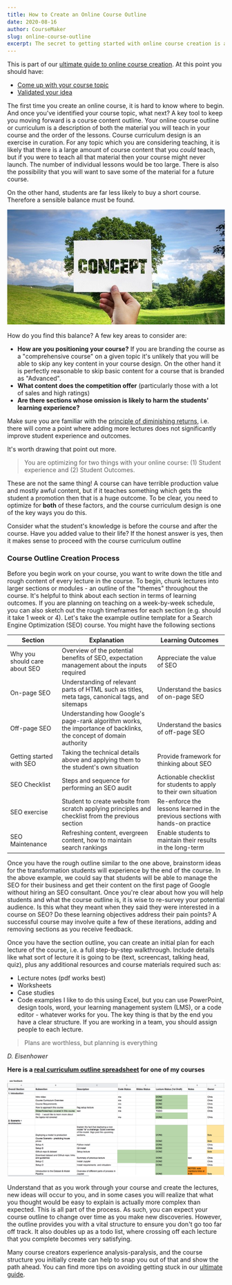 ```yaml
---
title: How to Create an Online Course Outline
date: 2020-08-16
author: CourseMaker
slug: online-course-outline
excerpt: The secret to getting started with online course creation is a decent outline
---
```


This is part of our [ultimate guide to online course creation](/blog/create-sell-online-courses-ultimate-guide/). 
At this point you should have:
- [Come up with your course topic](/blog/create-sell-online-courses-ultimate-guide/#deciding)
- [Validated your idea](/blog/create-sell-online-courses-ultimate-guide/#validation)
 
The first time you create an online course, it is hard to know where to begin. And once you've identified your course topic, what next? 
A key tool to keep you moving forward is a course content outline. 
Your online course outline or curriculum is a description of both the material you will teach in your course and the order of the lessons. 
Course curriculum design is an exercise in curation. For any topic which you are considering teaching, it is likely that there is a 
large amount of course content that you *could* teach, but if you were to teach all that material then your course might never launch. 
The number of individual lessons would be too large. There is also the possibility that you will want to save some of the material 
for a future course.
 
On the other hand, students are far less likely to buy a short course. Therefore a sensible balance must be found.

![course outline concept](../assets/course_outline/concept.jpg)
 
How do you find this balance? A few key areas to consider are:
 
- **How are you positioning your course?** If you are branding the course as a "comprehensive course" on a given topic
it's unlikely that you will be able to skip any key content in your course design. On the other hand it is perfectly reasonable to skip
basic content for a course that is branded as "Advanced".
- **What content does the competition offer** (particularly those with a lot of sales and high ratings)
- **Are there sections whose omission is likely to harm the students' learning experience?**
 
Make sure you are familiar with the [principle of diminishing returns](https://en.wikipedia.org/wiki/Diminishing_returns),
i.e. there will come a point where adding more lectures does not significantly improve student experience and outcomes.
 
It's worth drawing that point out more. 

>You are optimizing for two things with your online course: (1) Student experience
and (2) Student Outcomes. 

These are not the same thing! A course can have terrible production value and mostly awful content,
but if it teaches something which gets the student a promotion then that is a huge outcome. To be clear, you need to
optimize for **both** of these factors, and the course curriculum design is one of the key ways you do this.
 
Consider what the student's knowledge is before the course and after the course. Have you added value to their life?
If the honest answer is yes, then it makes sense to proceed with the course curriculum outline 
 
### Course Outline Creation Process 
 
Before you begin work on your course, you want to write down the title and rough content of every lecture in the course. To begin, chunk lectures into larger sections or modules - an outline of the "themes" throughout the course. It's helpful to think about each section in terms of learning outcomes. If you are planning on teaching on a week-by-week schedule, you can also sketch out the rough timeframes for each section (e.g. should it take 1 week or 4). 
Let's take the example outline template for a Search Engine Optimization (SEO) course. You might have the following sections
 
| Section                       | Explanation                                                                                                        | Learning Outcomes                                                              |
|-------------------------------|--------------------------------------------------------------------------------------------------------------------|--------------------------------------------------------------------------------|
| Why you should care about SEO | Overview of the potential benefits of SEO, expectation management about the inputs required                        | Appreciate the value of SEO                                                    |
| On-page SEO                   | Understanding of relevant parts of HTML such as titles, meta tags, canonical tags, and sitemaps                    | Understand the basics of on-page SEO                                          |
| Off-page SEO                  | Understanding how Google's page-rank algorithm works, the importance of backlinks, the concept of domain authority | Understand the basics of off-page SEO                                         |
| Getting started with SEO      | Taking the technical details above and applying them to the student's own situation                                | Provide framework for thinking about SEO                                       |
| SEO Checklist                 | Steps and sequence for performing an SEO audit                                                                     | Actionable checklist for students to apply to their own situation              |
| SEO exercise                  | Student to create website from scratch applying principles and checklist from the previous section                 | Re-enforce the lessons learned in the previous sections with hands-on practice |
| SEO Maintenance               | Refreshing content, evergreen content, how to maintain  search rankings                                            | Enable students to maintain their  results in the long-term                    |
 
Once you have the rough outline similar to the one above, brainstorm ideas for the transformation students will experience by the end of the course. In the above example, we could say that students will be able to manage the SEO for their business and get their content on the first page of Google without hiring an SEO consultant. Once you're clear about how you will help students and what the course outline is, it is wise to re-survey your potential audience. Is this what they meant when they said they were interested in a course on SEO? Do these learning objectives address their pain points? A successful course may involve quite a few of these iterations, adding and removing sections as you receive feedback. 

Once you have the section outline, you can create an initial plan for each lecture of the course, i.e. a full step-by-step walkthrough. Include details like what sort of lecture it is going to be (text, screencast, talking head, quiz), plus any additional resources and course materials required such as:
- Lecture notes (pdf works best)
- Worksheets
- Case studies
- Code examples
I like to do this using Excel, but you can use PowerPoint, design tools, word, your learning management system (LMS), or a code editor - whatever works for you.
The key thing is that by the end you have a clear structure.
If you are working in a team, you should assign people to each lecture.
 
> Plans are worthless, but planning is everything
 
*D. Eisenhower*

**Here is a [real curriculum outline spreadsheet](https://docs.google.com/spreadsheets/d/1JBXeo3lD5UPf9jTtDEO6oOBU8UmLrJznQ32B1S07nSE/edit?usp=sharing) for one of my courses**

![course outline example worksheet](../assets/course_outline/outline_example.png)
 
Understand that as you work through your course and create the lectures, new ideas will occur to you, and in some
cases you will realize that what you thought would be easy to explain is actually more complex than expected.
This is all part of the process. As such, you can expect your course outline to change over time as you make new discoveries.
However, the outline provides you with a vital structure to ensure you don't go too far off track. It also doubles
up as a todo list, where crossing off each lecture that you complete becomes very satisfying. 
 
Many course creators experience analysis-paralysis, and the course structure you initially create can help to snap you out of that 
and show the path ahead. You can find more tips on avoiding getting stuck in our [ultimate guide](/blog/create-sell-online-courses-ultimate-guide/#done).
